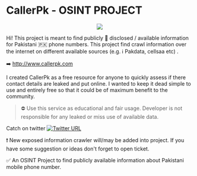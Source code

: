 # CallerPk - OSINT PROJECT

<p align="center">
<img src="https://i.ibb.co/xqNX5cD/callerpk.png" />
</p>

Hi! This project is meant to find publicly :loudspeaker:  disclosed / available information for Pakistani :pakistan: phone numbers. This project find crawl information over the internet on different available  sources (e.g. :information_source:  Pakdata, cellsaa etc) .  

:arrow_right: http://www.callerpk.com

I created CallerPk as a free resource for anyone to quickly assess if there contact details are leaked and put online. I wanted to keep it dead simple to use and entirely free so that it could be of maximum benefit to the community.

> :no_entry: Use this service as educational and fair usage. Developer is not responsible for any leaked or miss use of available data.   

Catch on twitter
[![Twitter URL](https://img.shields.io/twitter/url/https/twitter.com/callerpk.svg?style=social&label=Follow%20%40CallerPk)](https://twitter.com/callerpk)

:heavy_exclamation_mark: New exposed information crawler will/may be added into project.  If you have some suggestion or ideas don't forget to open ticket.

:white_check_mark: An OSINT Project to find publicly available information about Pakistani mobile phone number.